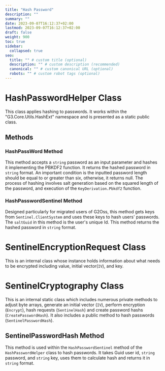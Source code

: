```yaml
---
title: "Hash Password"
description: ""
summary: ""
date: 2023-09-07T16:12:37+02:00
lastmod: 2023-09-07T16:12:37+02:00
draft: false
weight: 900
toc: true
sidebar:
  collapsed: true
seo:
  title: "" # custom title (optional)
  description: "" # custom description (recommended)
  canonical: "" # custom canonical URL (optional)
  robots: "" # custom robot tags (optional)
---
```


# HashPasswordHelper Class

This class applies hashing to passwords. It works within the "G3.Core.Utils.HashExt" namespace and is presented as a static public class.

## Methods

### HashPassWord Method

This method accepts a `string` password as an input parameter and hashes it implementing the PBKDF2 function. It returns the hashed password in `string` format. An important condition is the inputted password length should be equal to or greater than six, otherwise, it returns null. The process of hashing involves salt generation based on the squared length of the password, and execution of the `KeyDerivation.Pbkdf2` function.

### HashPasswordSentinel Method

Designed particularly for migrated users of G2Oss, this method gets keys from `Sentinel.ClientSystem` and uses these keys to hash users' passwords. The `saltGuid` in this method is the user's unique Id. This method returns the hashed password in `string` format.

# SentinelEncryptionRequest Class

This is an internal class whose instance holds information about what needs to be encrypted including value, initial vector(`IV`), and key. 

# SentinelCryptography Class

This is an internal static class which includes numerous private methods to adjust byte arrays, generate an initial vector (`IV`), perform encryption (`Encrypt`), hash requests (`SentinelHash`) and create password hashs (`CreatePasswordHash`). It also includes a public method to hash passwords (`SentinelPasswordHash`).

## SentinelPasswordHash Method

This method is used within the `HashPasswordSentinel` method of the `HashPasswordHelper` class to hash passwords. It takes Guid user id, `string` password, and `string` key, uses them to calculate hash and returns it in `string` format.